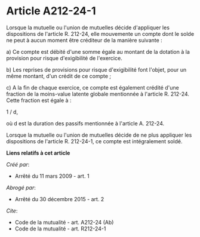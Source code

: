 # Article A212-24-1

Lorsque la mutuelle ou l'union de mutuelles décide d'appliquer les dispositions de l'article R. 212-24, elle mouvemente un
compte dont le solde ne peut à aucun moment être créditeur de la manière suivante : 

a) Ce compte est débité d'une somme égale au montant de la dotation à la provision pour risque d'exigibilité de l'exercice. 

b) Les reprises de provisions pour risque d'exigibilité font l'objet, pour un même montant, d'un crédit de ce compte ; 

c) A la fin de chaque exercice, ce compte est également crédité d'une fraction de la moins-value latente globale mentionnée à
l'article R. 212-24. Cette fraction est égale à : 

1 / d, 

où d est la duration des passifs mentionnée à l'article A. 212-24. 

Lorsque la mutuelle ou l'union de mutuelles décide de ne plus appliquer les dispositions de l'article R. 212-24-1, ce compte
est intégralement soldé.

**Liens relatifs à cet article**

_Créé par_:

  - Arrêté du 11 mars 2009 - art. 1

_Abrogé par_:

  - Arrêté du 30 décembre 2015 - art. 2

_Cite_:

  - Code de la mutualité - art. A212-24 (Ab)
  - Code de la mutualité - art. R212-24-1
